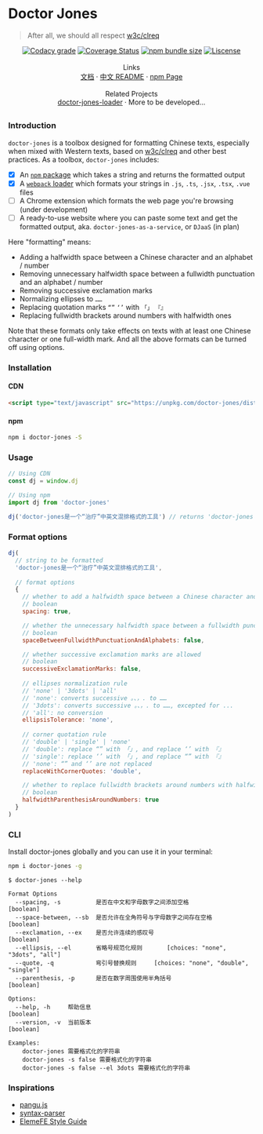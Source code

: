 # Doctor Jones
> After all, we should all respect [w3c/clreq](https://github.com/w3c/clreq)

<p align="center">
  <a href='https://app.codacy.com/app/Leopoldthecoder/doctor-jones?utm_source=github.com&utm_medium=referral&utm_content=Leopoldthecoder/doctor-jones&utm_campaign=Badge_Grade_Dashboard'><img src='https://img.shields.io/codacy/grade/f564214ac34442fca5809a557f0dd342.svg?style=for-the-badge' alt='Codacy grade' /></a>
  <a href='https://coveralls.io/github/Leopoldthecoder/doctor-jones?branch=master'><img src='https://img.shields.io/coveralls/github/Leopoldthecoder/doctor-jones.svg?style=for-the-badge' alt='Coverage Status' /></a>
  <a href='https://www.npmjs.com/package/doctor-jones'><img src='https://img.shields.io/bundlephobia/min/doctor-jones.svg?style=for-the-badge' alt='npm bundle size' /></a>
  <a href='https://github.com/Leopoldthecoder/doctor-jones/blob/master/LICENSE'><img src='https://img.shields.io/npm/l/doctor-jones.svg?style=for-the-badge' alt='Liscense' /></a>
  <br>
  <br>
  <span>Links</span>
  <br>
  <a href='https://leopoldthecoder.github.io/doctor-jones/'>文档</a>
  <span> · </span>
  <a href='./README.md'>中文 README</a>
  <span> · </span>
  <a href='https://www.npmjs.com/package/doctor-jones'>npm Page</a>
  <br>
  <br>
  <span>Related Projects</span>
  <br>
  <a href='https://github.com/Leopoldthecoder/doctor-jones-loader'>doctor-jones-loader</a>
  <span> · </span>
  <span>More to be developed...</span>
</p>

##

### Introduction

`doctor-jones` is a toolbox designed for formatting Chinese texts, especially when mixed with Western texts, based on [w3c/clreq](https://github.com/w3c/clreq) and other best practices. As a toolbox, `doctor-jones` includes:

* [x] An [`npm` package](https://www.npmjs.com/package/doctor-jones) which takes a string and returns the formatted output
* [x] A [`webpack` loader](https://github.com/Leopoldthecoder/doctor-jones-loader) which formats your strings in `.js`, `.ts`, `.jsx`, `.tsx`, `.vue` files
* [ ] A Chrome extension which formats the web page you're browsing (under development)
* [ ] A ready-to-use website where you can paste some text and get the formatted output, aka. `doctor-jones-as-a-service`, or `DJaaS` (in plan)

Here "formatting" means:

* Adding a halfwidth space between a Chinese character and an alphabet / number
* Removing unnecessary halfwidth space between a fullwidth punctuation and an alphabet / number
* Removing successive exclamation marks
* Normalizing ellipses to `……`
* Replacing quotation marks `“”` `‘’` with `「」` `『』`
* Replacing fullwidth brackets around numbers with halfwidth ones

Note that these formats only take effects on texts with at least one Chinese character or one full-width mark. And all the above formats can be turned off using options.

### Installation

#### CDN
```html
<script type="text/javascript" src="https://unpkg.com/doctor-jones/dist/index.umd.min.js"></script>
```

#### npm
```bash
npm i doctor-jones -S
```

### Usage
```js
// Using CDN
const dj = window.dj

// Using npm
import dj from 'doctor-jones'

dj('doctor-jones是一个“治疗”中英文混排格式的工具') // returns 'doctor-jones 是一个「治疗」中英文混排格式的工具'
```

### Format options
```js
dj(
  // string to be formatted
  'doctor-jones是一个“治疗”中英文混排格式的工具',
  
  // format options
  {
    // whether to add a halfwidth space between a Chinese character and an alphabet / number
    // boolean
    spacing: true,

    // whether the unnecessary halfwidth space between a fullwidth punctuation and an alphabet / number is allowed
    // boolean
    spaceBetweenFullwidthPunctuationAndAlphabets: false,

    // whether successive exclamation marks are allowed 
    // boolean
    successiveExclamationMarks: false,
  
    // ellipses normalization rule
    // 'none' | '3dots' | 'all'
    // 'none': converts successive 。、，. to ……
    // '3dots': converts successive 。、，. to ……, excepted for ...
    // 'all': no conversion
    ellipsisTolerance: 'none',
  
    // corner quotation rule
    // 'double' | 'single' | 'none'
    // 'double': replace “” with 「」, and replace ‘’ with 『』
    // 'single': replace ‘’ with 「」, and replace “” with 『』
    // 'none': “” and ‘’ are not replaced
    replaceWithCornerQuotes: 'double',

    // whether to replace fullwidth brackets around numbers with halfwidth ones
    // boolean
    halfwidthParenthesisAroundNumbers: true
  }
)
```

### CLI

Install doctor-jones globally and you can use it in your terminal:

```bash
npm i doctor-jones -g
```

```shell
$ doctor-jones --help

Format Options
  --spacing, -s          是否在中文和字母数字之间添加空格                  [boolean]
  --space-between, --sb  是否允许在全角符号与字母数字之间存在空格           [boolean]
  --exclamation, --ex    是否允许连续的感叹号                            [boolean]
  --ellipsis, --el       省略号规范化规则       [choices: "none", "3dots", "all"]
  --quote, -q            弯引号替换规则     [choices: "none", "double", "single"]
  --parenthesis, -p      是否在数字周围使用半角括号                       [boolean]

Options:
  --help, -h     帮助信息                                              [boolean]
  --version, -v  当前版本                                              [boolean]

Examples:
    doctor-jones 需要格式化的字符串
    doctor-jones -s false 需要格式化的字符串
    doctor-jones -s false --el 3dots 需要格式化的字符串
```

### Inspirations
- [pangu.js](https://github.com/vinta/pangu.js)
- [syntax-parser](https://github.com/ascoders/syntax-parser)
- [ElemeFE Style Guide](https://github.com/ElemeFE/style-guide/blob/master/copywriter.md)
